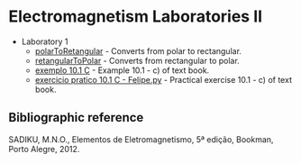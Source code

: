 # Electromagnetism Laboratories II

  - Laboratory 1
    - [polarToRetangular](https://github.com/felipeganho/electromagnetism/blob/master/Laborat%C3%B3rio%201/polarToRetangular%20-%20Felipe.py) - Converts from polar to rectangular.
    - [retangularToPolar](https://github.com/felipeganho/electromagnetism/blob/master/Laborat%C3%B3rio%201/retangularToPolar%20-%20Felipe.py) - Converts from rectangular to polar.
    - [exemplo 10.1 C](https://github.com/felipeganho/electromagnetism/blob/master/Laborat%C3%B3rio%201/exemplo%2010.1%20C%20-%20Felipe.py) - Example 10.1 - c) of text book.
    - [exercicio pratico 10.1 C - Felipe.py](https://github.com/felipeganho/electromagnetism/blob/master/Laborat%C3%B3rio%201/exercicio%20pratico%2010.1%20C%20-%20Felipe.py) - Practical exercise 10.1 - c) of text book.

## Bibliographic reference
SADIKU, M.N.O., Elementos de Eletromagnetismo, 5ª edição, Bookman, Porto Alegre, 2012.
